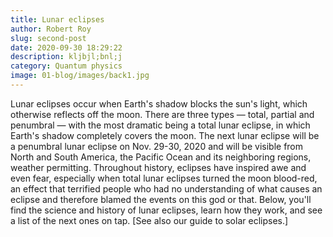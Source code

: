 ```yaml
---
title: Lunar eclipses
author: Robert Roy
slug: second-post
date: 2020-09-30 18:29:22
description: kljbjl;bnl;j
category: Quantum physics
image: 01-blog/images/back1.jpg
---
```


Lunar eclipses occur when Earth's shadow blocks the sun's light, which otherwise reflects off the moon. There are three types — total, partial and penumbral — with the most dramatic being a total lunar eclipse, in which Earth's shadow completely covers the moon. The next lunar eclipse will be a penumbral lunar eclipse on Nov. 29-30, 2020 and will be visible from North and South America, the Pacific Ocean and its neighboring regions, weather permitting.
Throughout history, eclipses have inspired awe and even fear, especially when total lunar eclipses turned the moon blood-red, an effect that terrified people who had no understanding of what causes an eclipse and therefore blamed the events on this god or that. Below, you'll find the science and history of lunar eclipses, learn how they work, and see a list of the next ones on tap. [See also our guide to solar eclipses.]
